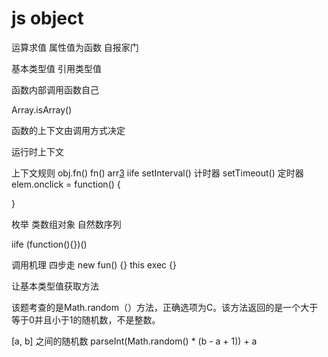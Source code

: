 # js object

运算求值
属性值为函数
自报家门

基本类型值
引用类型值

函数内部调用函数自己

Array.isArray()

函数的上下文由调用方式决定

运行时上下文

上下文规则
obj.fn()
fn()
arr[3]()
iife
setInterval() 计时器
setTimeout() 定时器
elem.onclick = function() {

}

枚举
类数组对象
自然数序列

iife
(function(){})()

调用机理
四步走
new fun()
{}
this
exec
{}

让基本类型值获取方法

该题考查的是Math.random（）方法，正确选项为C。该方法返回的是一个大于等于0并且小于1的随机数，不是整数。

[a, b] 之间的随机数
parseInt(Math.random() * (b - a + 1)) + a
